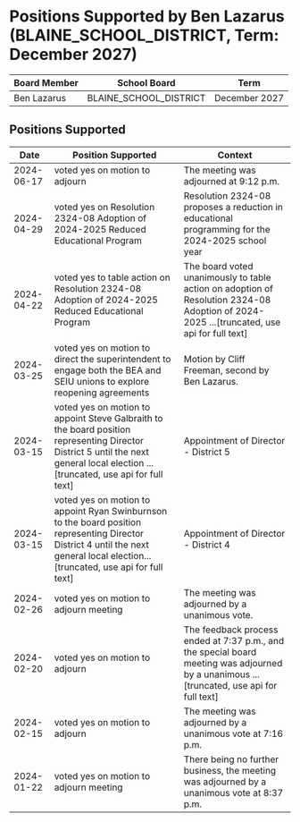 # Positions Supported by Ben Lazarus (BLAINE_SCHOOL_DISTRICT, Term: December 2027)

| Board Member | School Board | Term |
|--------------|--------------|------|
| Ben Lazarus | BLAINE_SCHOOL_DISTRICT | December 2027 |

## Positions Supported

| Date       | Position Supported           | Context            |
|------------|------------------------------|--------------------|
| 2024-06-17 | voted yes on motion to adjourn | The meeting was adjourned at 9:12 p.m. |
| 2024-04-29 | voted yes on Resolution 2324-08 Adoption of 2024-2025 Reduced Educational Program | Resolution 2324-08 proposes a reduction in educational programming for the 2024-2025 school year |
| 2024-04-22 | voted yes to table action on Resolution 2324-08 Adoption of 2024-2025 Reduced Educational Program | The board voted unanimously to table action on adoption of Resolution 2324-08 Adoption of 2024-2025 ...[truncated, use api for full text] |
| 2024-03-25 | voted yes on motion to direct the superintendent to engage both the BEA and SEIU unions to explore reopening agreements | Motion by Cliff Freeman, second by Ben Lazarus. |
| 2024-03-15 | voted yes on motion to appoint Steve Galbraith to the board position representing Director District 5 until the next general local election ...[truncated, use api for full text] | Appointment of Director - District 5 |
| 2024-03-15 | voted yes on motion to appoint Ryan Swinburnson to the board position representing Director District 4 until the next general local election...[truncated, use api for full text] | Appointment of Director - District 4 |
| 2024-02-26 | voted yes on motion to adjourn meeting | The meeting was adjourned by a unanimous vote. |
| 2024-02-20 | voted yes on motion to adjourn | The feedback process ended at 7:37 p.m., and the special board meeting was adjourned by a unanimous ...[truncated, use api for full text] |
| 2024-02-15 | voted yes on motion to adjourn | The meeting was adjourned by a unanimous vote at 7:16 p.m. |
| 2024-01-22 | voted yes on motion to adjourn meeting | There being no further business, the meeting was adjourned by a unanimous vote at 8:37 p.m. |

